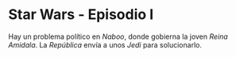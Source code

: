 # Star Wars - Episodio I
Hay un problema político en _Naboo_, donde gobierna la joven *Reina Amidala*. La _República_ envía a unos _Jedi_ para solucionarlo.